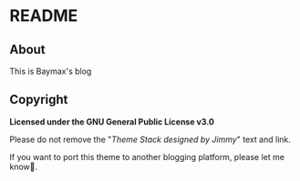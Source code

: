 # README

## About

This is Baymax's blog

## Copyright

**Licensed under the GNU General Public License v3.0**

Please do not remove the "_Theme Stack designed by Jimmy_" text and link.

If you want to port this theme to another blogging platform, please let me know🙏.
